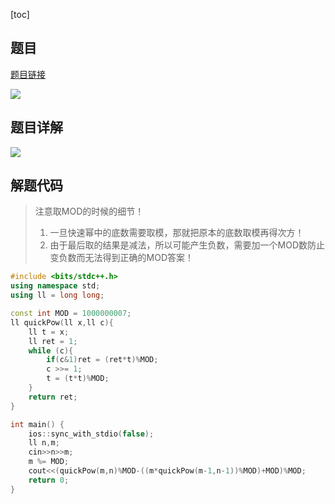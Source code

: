 [toc]

## 题目

[题目链接](https://ac.nowcoder.com/acm/contest/26908/1042)

![](https://img-blog.csdnimg.cn/fafa519dc5e64683885059f6d058e407.png?x-oss-process=image/watermark,type_d3F5LXplbmhlaQ,shadow_50,text_Q1NETiBAQysrKysrKysrKysrKysrKysrKys=,size_20,color_FFFFFF,t_70,g_se,x_16)

## 题目详解

![](https://img-blog.csdnimg.cn/fc05fcdda9604bcea8d91d710fafe3c1.png?x-oss-process=image/watermark,type_d3F5LXplbmhlaQ,shadow_50,text_Q1NETiBAQysrKysrKysrKysrKysrKysrKys=,size_20,color_FFFFFF,t_70,g_se,x_16)

## 解题代码

> 注意取MOD的时候的细节！
>
> 1. 一旦快速幂中的底数需要取模，那就把原本的底数取模再得次方！
> 2. 由于最后取的结果是减法，所以可能产生负数，需要加一个MOD数防止变负数而无法得到正确的MOD答案！

```cpp
#include <bits/stdc++.h>
using namespace std;
using ll = long long;

const int MOD = 1000000007;
ll quickPow(ll x,ll c){
    ll t = x;
    ll ret = 1;
    while (c){
        if(c&1)ret = (ret*t)%MOD;
        c >>= 1;
        t = (t*t)%MOD;
    }
    return ret;
}

int main() {
    ios::sync_with_stdio(false);
    ll n,m;
    cin>>n>>m;
    m %= MOD;
    cout<<(quickPow(m,n)%MOD-((m*quickPow(m-1,n-1))%MOD)+MOD)%MOD;
    return 0;
}
```

